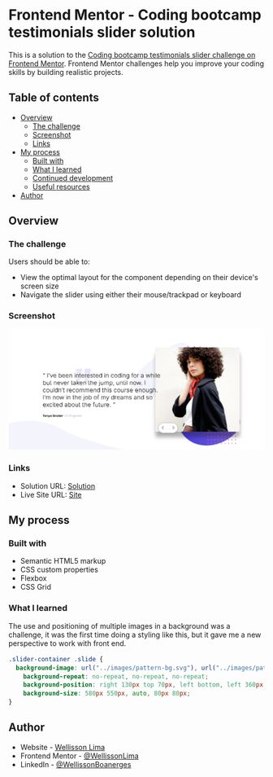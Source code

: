 # Frontend Mentor - Coding bootcamp testimonials slider solution

This is a solution to the [Coding bootcamp testimonials slider challenge on Frontend Mentor](https://www.frontendmentor.io/challenges/coding-bootcamp-testimonials-slider-4FNyLA8JL). Frontend Mentor challenges help you improve your coding skills by building realistic projects. 

## Table of contents

- [Overview](#overview)
  - [The challenge](#the-challenge)
  - [Screenshot](#screenshot)
  - [Links](#links)
- [My process](#my-process)
  - [Built with](#built-with)
  - [What I learned](#what-i-learned)
  - [Continued development](#continued-development)
  - [Useful resources](#useful-resources)
- [Author](#author)

## Overview

### The challenge

Users should be able to:

- View the optimal layout for the component depending on their device's screen size
- Navigate the slider using either their mouse/trackpad or keyboard

### Screenshot

![Slide](./src/images/screenshot-slide.png)

### Links

- Solution URL: [ Solution ](https://github.com/WellissonLima/coding-bootcamp-testimonials-slider/)
- Live Site URL: [ Site ](https://wellissonlima.github.io/coding-bootcamp-testimonials-slider/)

## My process

### Built with

- Semantic HTML5 markup
- CSS custom properties
- Flexbox
- CSS Grid

### What I learned

The use and positioning of multiple images in a background was a challenge, it was the first time doing a styling like this, but it gave me a new perspective to work with front end.

```css
.slider-container .slide {
  background-image: url("../images/pattern-bg.svg"), url("../images/pattern-curve.svg"), url("../images/pattern-quotes.svg");
    background-repeat: no-repeat, no-repeat, no-repeat;
    background-position: right 130px top 70px, left bottom, left 360px top 210px;
    background-size: 580px 550px, auto, 80px 80px;
}
```

## Author

- Website - [Wellisson Lima](https://www.your-site.com)
- Frontend Mentor - [@WellissonLima](https://www.frontendmentor.io/profile/WellissonLima)
- LinkedIn - [@WellissonBoanerges](https://www.linkedin.com/in/wellissonboanergesbarroslima/)